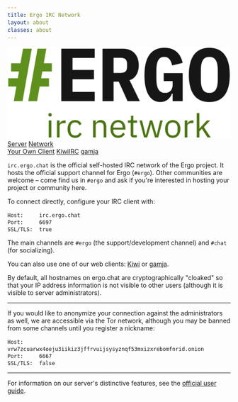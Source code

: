 ```yaml
---
title: Ergo IRC Network
layout: about
classes: about
---
```

<a class="logo" href="/">
    <img src="img/ergo-logo-dark-network.svg" title="Ergo IRC Network">
</a>

<div class="buttons">
    <!-- <a class="button" href="/">Landing Page</a> -->
    <a class="button" href="/about.html">Server</a>
    <a class="button" href="#">Network</a>
</div>

<div class="buttons">
    <a class="button" href="ircs://irc.ergo.chat:6697/#ergo">Your Own Client</a>
    <a class="button" href="https://ergo.chat/kiwi/">KiwiIRC</a>
    <a class="button" href="https://ergo.chat/gamja/">gamja</a>
</div>

`irc.ergo.chat` is the official self-hosted IRC network of the Ergo project. It hosts the official support channel for Ergo (`#ergo`). Other communities are welcome – come find us in `#ergo` and ask if you're interested in hosting your project or community here.

To connect directly, configure your IRC client with:

```
Host:     irc.ergo.chat
Port:     6697
SSL/TLS:  true
```

The main channels are `#ergo` (the support/development channel) and `#chat` (for socializing).

You can also use one of our web clients: [Kiwi](https://ergo.chat/kiwi/) or [gamja](https://ergo.chat/gamja/).

By default, all hostnames on ergo.chat are cryptographically "cloaked" so that your IP address information is not visible to other users (although it is visible to server administrators).

-----

If you would like to anonymize your connection against the administrators as well, we are accessible via the Tor network, although you may be banned from some channels until you register a nickname:

```
Host:     vrw7zcuarwx4oeju3iikiz3jffrvuijsysyznqf53mxizxrebomfnrid.onion
Port:     6667
SSL/TLS:  false
```

-----

For information on our server's distinctive features, see the [official user guide](https://github.com/ergochat/ergo/blob/master/docs/USERGUIDE.md).
